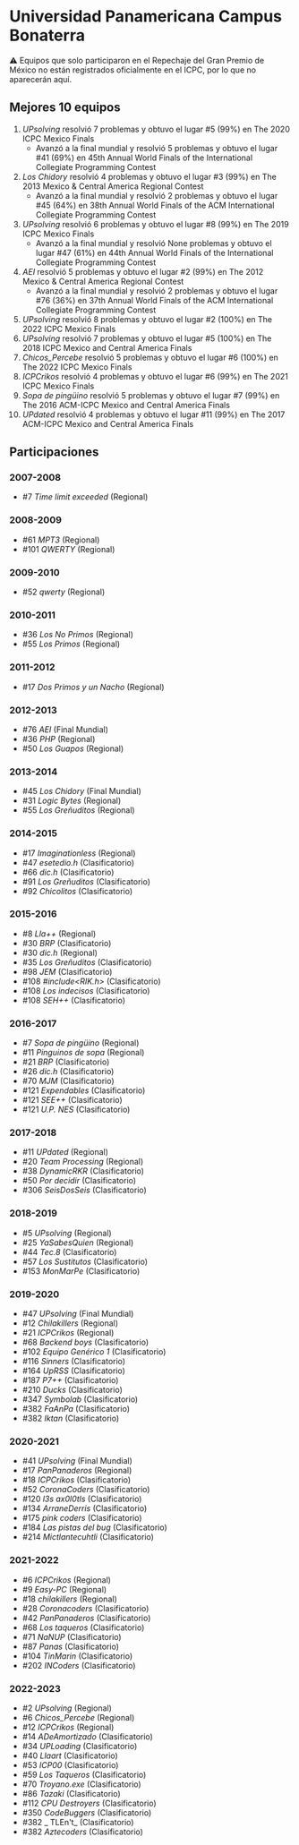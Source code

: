 # Universidad Panamericana Campus Bonaterra

:warning: Equipos que solo participaron en el Repechaje del Gran Premio de México no están registrados oficialmente en el ICPC, por lo que no aparecerán aquí.

## Mejores 10 equipos

1. _UPsolving_ resolvió 7 problemas y obtuvo el lugar #5 (99%) en The 2020 ICPC Mexico Finals
    - Avanzó a la final mundial y resolvió 5 problemas y obtuvo el lugar #41 (69%) en 45th Annual World Finals of the International Collegiate Programming Contest
1. _Los Chidory_ resolvió 4 problemas y obtuvo el lugar #3 (99%) en The 2013 Mexico & Central America Regional Contest
    - Avanzó a la final mundial y resolvió 2 problemas y obtuvo el lugar #45 (64%) en 38th Annual World Finals of the ACM International Collegiate Programming Contest
1. _UPsolving_ resolvió 6 problemas y obtuvo el lugar #8 (99%) en The 2019 ICPC Mexico Finals
    - Avanzó a la final mundial y resolvió None problemas y obtuvo el lugar #47 (61%) en 44th Annual World Finals of the International Collegiate Programming Contest
1. _AEI_ resolvió 5 problemas y obtuvo el lugar #2 (99%) en The 2012 Mexico & Central America Regional Contest
    - Avanzó a la final mundial y resolvió 2 problemas y obtuvo el lugar #76 (36%) en 37th Annual World Finals of the ACM International Collegiate Programming Contest
1. _UPsolving_ resolvió 8 problemas y obtuvo el lugar #2 (100%) en The 2022 ICPC Mexico Finals
1. _UPsolving_ resolvió 7 problemas y obtuvo el lugar #5 (100%) en The 2018 ICPC Mexico and Central America Finals
1. _Chicos_Percebe_ resolvió 5 problemas y obtuvo el lugar #6 (100%) en The 2022 ICPC Mexico Finals
1. _ICPCrikos_ resolvió 4 problemas y obtuvo el lugar #6 (99%) en The 2021 ICPC Mexico Finals
1. _Sopa de pingüino_ resolvió 5 problemas y obtuvo el lugar #7 (99%) en The 2016 ACM-ICPC Mexico and Central America Finals
1. _UPdated_ resolvió 4 problemas y obtuvo el lugar #11 (99%) en The 2017 ACM-ICPC Mexico and Central America Finals

## Participaciones

### 2007-2008

- #7 _Time limit exceeded_ (Regional)

### 2008-2009

- #61 _MPT3_ (Regional)
- #101 _QWERTY_ (Regional)

### 2009-2010

- #52 _qwerty_ (Regional)

### 2010-2011

- #36 _Los No Primos_ (Regional)
- #55 _Los Primos_ (Regional)

### 2011-2012

- #17 _Dos Primos y un Nacho_ (Regional)

### 2012-2013

- #76 _AEI_ (Final Mundial)
- #36 _PHP_ (Regional)
- #50 _Los Guapos_ (Regional)

### 2013-2014

- #45 _Los Chidory_ (Final Mundial)
- #31 _Logic Bytes_ (Regional)
- #55 _Los Greñuditos_ (Regional)

### 2014-2015

- #17 _Imaginationless_ (Regional)
- #47 _esetedio.h_ (Clasificatorio)
- #66 _dic.h_ (Clasificatorio)
- #91 _Los Greñuditos_ (Clasificatorio)
- #92 _Chicolitos_ (Clasificatorio)

### 2015-2016

- #8 _Lla++_ (Regional)
- #30 _BRP_ (Clasificatorio)
- #30 _dic.h_ (Regional)
- #35 _Los Greñuditos_ (Clasificatorio)
- #98 _JEM_ (Clasificatorio)
- #108 _#include<RIK.h>_ (Clasificatorio)
- #108 _Los indecisos_ (Clasificatorio)
- #108 _SEH++_ (Clasificatorio)

### 2016-2017

- #7 _Sopa de pingüino_ (Regional)
- #11 _Pinguinos de sopa_ (Regional)
- #21 _BRP_ (Clasificatorio)
- #26 _dic.h_ (Clasificatorio)
- #70 _MJM_ (Clasificatorio)
- #121 _Expendables_ (Clasificatorio)
- #121 _SEE++_ (Clasificatorio)
- #121 _U.P. NES_ (Clasificatorio)

### 2017-2018

- #11 _UPdated_ (Regional)
- #20 _Team Processing_ (Regional)
- #38 _DynamicRKR_ (Clasificatorio)
- #50 _Por decidir_ (Clasificatorio)
- #306 _SeisDosSeis_ (Clasificatorio)

### 2018-2019

- #5 _UPsolving_ (Regional)
- #25 _YaSabesQuien_ (Regional)
- #44 _Tec.8_ (Clasificatorio)
- #57 _Los Sustitutos_ (Clasificatorio)
- #153 _MonMarPe_ (Clasificatorio)

### 2019-2020

- #47 _UPsolving_ (Final Mundial)
- #12 _Chilakillers_ (Regional)
- #21 _ICPCrikos_ (Regional)
- #68 _Backend boys_ (Clasificatorio)
- #102 _Equipo Genérico 1_ (Clasificatorio)
- #116 _Sinners_ (Clasificatorio)
- #164 _UpRSS_ (Clasificatorio)
- #187 _P7++_ (Clasificatorio)
- #210 _Ducks_ (Clasificatorio)
- #347 _Symbolab_ (Clasificatorio)
- #382 _FaAnPa_ (Clasificatorio)
- #382 _Iktan_ (Clasificatorio)

### 2020-2021

- #41 _UPsolving_ (Final Mundial)
- #17 _PanPanaderos_ (Regional)
- #18 _ICPCrikos_ (Clasificatorio)
- #52 _CoronaCoders_ (Clasificatorio)
- #120 _l3s ax0l0tls_ (Clasificatorio)
- #134 _ArraneDerris_ (Clasificatorio)
- #175 _pink coders_ (Clasificatorio)
- #184 _Las pistas del bug_ (Clasificatorio)
- #214 _Mictlantecuhtli_ (Clasificatorio)

### 2021-2022

- #6 _ICPCrikos_ (Regional)
- #9 _Easy-PC_ (Regional)
- #18 _chilakillers_ (Regional)
- #28 _Coronacoders_ (Clasificatorio)
- #42 _PanPanaderos_ (Clasificatorio)
- #68 _Los taqueros_ (Clasificatorio)
- #71 _NaNUP_ (Clasificatorio)
- #87 _Panas_ (Clasificatorio)
- #104 _TinMarin_ (Clasificatorio)
- #202 _INCoders_ (Clasificatorio)

### 2022-2023

- #2 _UPsolving_ (Regional)
- #6 _Chicos_Percebe_ (Regional)
- #12 _ICPCrikos_ (Regional)
- #14 _ADeAmortizado_ (Clasificatorio)
- #34 _UPLoading_ (Clasificatorio)
- #40 _Llaart_ (Clasificatorio)
- #53 _ICP00_ (Clasificatorio)
- #59 _Los Taqueros_ (Clasificatorio)
- #70 _Troyano.exe_ (Clasificatorio)
- #86 _Tazaki_ (Clasificatorio)
- #112 _CPU Destroyers_ (Clasificatorio)
- #350 _CodeBuggers_ (Clasificatorio)
- #382 _ TLEn't_ (Clasificatorio)
- #382 _Aztecoders_ (Clasificatorio)



